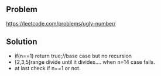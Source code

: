 ## Problem

https://leetcode.com/problems/ugly-number/

## Solution

- if(n==1) return true;//base case but no recursion
- [2,3,5]range divide until it divides.... when n=14 case fails.
- at last check if n==1 or not.
